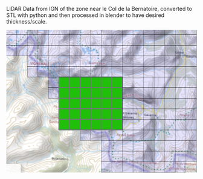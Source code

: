 LIDAR Data from IGN of the zone near le Col de la Bernatoire, converted to STL with python and then processed in blender to have desired thickness/scale.

![](./zone.png)
